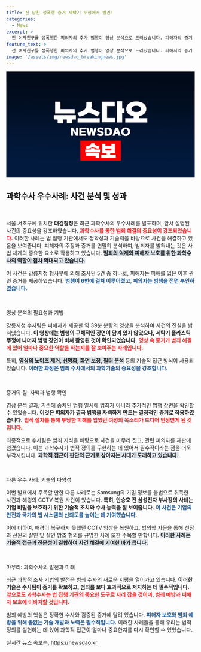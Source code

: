 ```yaml
---
title: 전 남친 성폭행 증거 세탁기 뚜껑에서 발견!
categories:
  - News
excerpt: >
  전 여자친구를 성폭행한 피의자의 추가 범행이 영상 분석으로 드러났습니다. 피해자의 증거 영상을 재가공한 수사팀이 범죄를 명백히 입증하며 피의자를 자백하게 만든 충격적인 사건! 궁금한 진실을 확인해보세요!
feature_text: >
  전 여자친구를 성폭행한 피의자의 추가 범행이 영상 분석으로 드러났습니다. 피해자의 증거 영상을 재가공한 수사팀이 범죄를 명백히 입증하며 피의자를 자백하게 만든 충격적인 사건! 궁금한 진실을 확인해보세요!
image: '/assets/img/newsdao_breakingnews.jpg'
---
```


<p><img src="/assets/img/newsdao_breakingnews.jpg" alt="koreaapp 속보" /></p>

<h2 data-ke-size="size26">과학수사 우수사례: 사건 분석 및 성과</h2>

<p data-ke-size="size16">&nbsp;</p>

<p>서울 서초구에 위치한 <b>대검찰청</b>은 최근 과학수사의 우수사례를 발표하며, 앞서 설명된 사건의 중요성을 강조하였습니다. <b><span style="color: #ee2323;">과학수사를 통한 범죄 해결의 중요성이 강조되었습니다.</span></b> 이러한 사례는 법 집행 기관에서도 정확성과 기술력을 바탕으로 사건을 해결하고 있음을 보여줍니다. 피해자의 주장과 증거를 면밀히 분석하여, 범죄자를 밝혀내는 것은 사법 체계의 중요한 요소로 작용하고 있습니다. <b><span style="background-color: #21538527;">범죄의 억제와 피해자 보호를 위한 과학수사의 역할이 점차 확대되고 있습니다.</span></b> </p>

<p>이 사건은 강릉지청 형사부에 의해 조사된 5건 중 하나로, 피해자는 피해를 입은 이후 관련 증거를 제공하였습니다. <b><span style="color: #1a5490;">범행이 6번에 걸쳐 이루어졌고, 피의자는 범행을 전면 부인하였습니다.</span></b> </p>

<p data-ke-size="size16">&nbsp;</p>

<p>영상 분석의 필요성과 기법</p>

<p>강릉지청 수사팀은 피해자가 제공한 약 39분 분량의 영상을 분석하여 사건의 진실을 밝혀냈습니다. <b>이 영상에는 범행의 구체적인 장면이 담겨 있지 않았으나, 세탁기 플라스틱 뚜껑에 나머지 범행 장면이 비쳐 촬영된 것이 확인되었습니다.</b> <b><span style="color: #ee2323;">영상 속 증거가 범죄 해결에 있어 얼마나 중요한 역할을 하는지를 잘 보여주는 사례입니다.</span></b> </p>

<p>특히, <b><span style="background-color: #21538527;">영상의 노이즈 제거, 선명화, 화면 보정, 필터 분석</span></b> 등의 기술적 접근 방식이 사용되었습니다. <b><span style="color: #1a5490;">이러한 과정은 범죄 수사에서의 과학기술의 중요성을 강조합니다.</span></b> </p>

<p data-ke-size="size16">&nbsp;</p>

<p>증거의 힘: 자백과 범행 확인</p>

<p>영상 분석 결과, 기존에 송치된 범행 일시에 범죄가 아니라 추가적인 범행 장면을 확인할 수 있었습니다. <b>이것은 피의자가 결국 범행을 자백하게 만드는 결정적인 증거로 작용하였습니다.</b> <b><span style="color: #ee2323;">법적 절차를 통해 부당한 피해를 입었던 여성의 목소리가 드디어 인정받게 된 것입니다.</span></b> </p>

<p>최종적으로 수사팀은 범죄 지식을 바탕으로 사건을 마무리 짓고, 관련 피의자를 재판에 넘겼습니다. 이는 과학수사가 법적 정의를 구현하는 데 있어서 필수적이라는 점을 더욱 부각시킵니다. <b><span style="background-color: #21538527;">과학적 접근이 판단의 근거로 삼아지는 시대가 도래하고 있습니다.</span></b> </p>

<p data-ke-size="size16">&nbsp;</p>

<p>다른 우수 사례: 기술의 다양성</p>

<p>이번 발표에서 주목할 만한 다른 사례로는 Samsung의 기밀 정보를 불법으로 취득한 사건과 해경의 CCTV 복원 사건이 있습니다. <b>특히, 안승호 전 삼성전자 부사장의 사례는 기업 비밀을 보호하기 위한 기술적 조치와 수사 능력을 잘 보여줍니다.</b> <b><span style="color: #1a5490;">이 사건은 기업의 안전과 국가의 법 시스템의 신뢰도를 높이는 데 기여했습니다.</span></b> </p>

<p>이에 더하여, 해경이 복구하지 못했던 CCTV 영상을 복원하고, 법의학 자문을 통해 선장과 선원의 살인 및 살인 방조 혐의를 규명한 사례 또한 주목할 만합니다. <b><span style="background-color: #21538527;">이러한 사례는 기술적 접근과 전문성이 결합하여 사건 해결에 기여한 바가 큽니다.</span></b> </p>

<p data-ke-size="size16">&nbsp;</p>

<p>마무리: 과학수사의 발전과 미래</p>

<p>최근 과학적 조사 기법의 발전은 범죄 수사의 새로운 지평을 열어가고 있습니다. <b>이러한 기술은 수사팀이 증거를 확보하고, 범죄를 보다 효과적으로 저지하는 데 필수적입니다.</b> <b><span style="color: #ee2323;">앞으로도 과학수사는 법 집행 기관의 중요한 도구로 자리 잡을 것이며, 범죄 예방과 피해자 보호에 이바지할 것입니다.</span></b></p>

<p>범죄 예방의 핵심은 정확한 수사와 검증된 증거에 달려 있습니다. <b><span style="color: #1a5490;">피해자 보호와 범죄 예방을 위해 끝없는 기술 개발과 노력은 필수적입니다.</span></b> 이러한 사례들을 통해 우리는 법적 정의를 실현하는 데 있어 과학적 접근이 얼마나 중요한지를 다시 확인할 수 있었습니다.</p>
실시간 뉴스 속보는, <a href="https://newsdao.kr" rel="dofollow">https://newsdao.kr</a>


